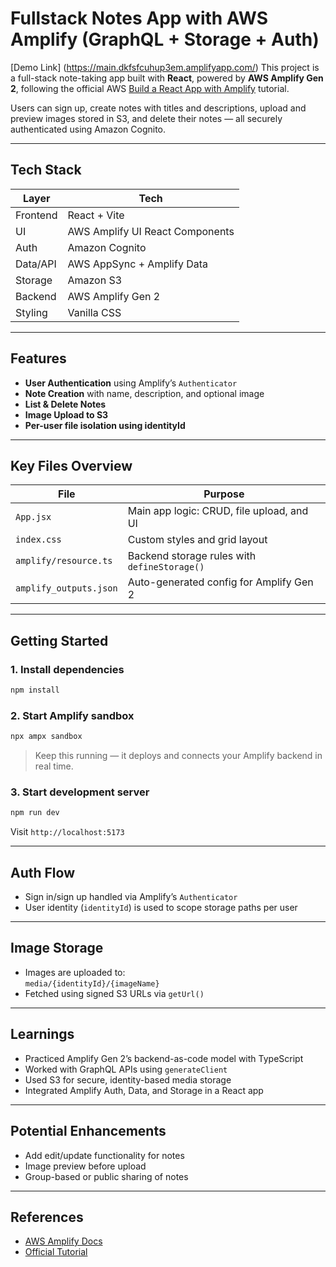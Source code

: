 # Fullstack Notes App with AWS Amplify (GraphQL + Storage + Auth) 

[Demo Link] (https://main.dkfsfcuhup3em.amplifyapp.com/)
This project is a full-stack note-taking app built with **React**, powered by **AWS Amplify Gen 2**, following the official AWS [Build a React App with Amplify](https://aws.amazon.com/getting-started/hands-on/build-react-app-amplify-graphql/) tutorial.

Users can sign up, create notes with titles and descriptions, upload and preview images stored in S3, and delete their notes — all securely authenticated using Amazon Cognito.

---

## Tech Stack

| Layer       | Tech                             |
|-------------|----------------------------------|
| Frontend    | React + Vite                     |
| UI          | AWS Amplify UI React Components |
| Auth        | Amazon Cognito                   |
| Data/API    | AWS AppSync + Amplify Data       |
| Storage     | Amazon S3                        |
| Backend     | AWS Amplify Gen 2                |
| Styling     | Vanilla CSS                      |

---

## Features

- **User Authentication** using Amplify’s `Authenticator`
- **Note Creation** with name, description, and optional image
- **List & Delete Notes**
- **Image Upload to S3**
- **Per-user file isolation using identityId**

---

## Key Files Overview

| File                | Purpose |
|---------------------|---------|
| `App.jsx`           | Main app logic: CRUD, file upload, and UI |
| `index.css`         | Custom styles and grid layout |
| `amplify/resource.ts` | Backend storage rules with `defineStorage()` |
| `amplify_outputs.json` | Auto-generated config for Amplify Gen 2 |

---

## Getting Started

### 1. Install dependencies

```bash
npm install
```

### 2. Start Amplify sandbox

```bash
npx ampx sandbox
```

> Keep this running — it deploys and connects your Amplify backend in real time.

### 3. Start development server

```bash
npm run dev
```

Visit `http://localhost:5173`

---

## Auth Flow

- Sign in/sign up handled via Amplify’s `Authenticator`
- User identity (`identityId`) is used to scope storage paths per user

---

## Image Storage

- Images are uploaded to:  
  `media/{identityId}/{imageName}`
- Fetched using signed S3 URLs via `getUrl()`

---

## Learnings

- Practiced Amplify Gen 2’s backend-as-code model with TypeScript
- Worked with GraphQL APIs using `generateClient`
- Used S3 for secure, identity-based media storage
- Integrated Amplify Auth, Data, and Storage in a React app

---

## Potential Enhancements

- Add edit/update functionality for notes
- Image preview before upload
- Group-based or public sharing of notes

---

## References

- [AWS Amplify Docs](https://docs.amplify.aws/)
- [Official Tutorial](https://aws.amazon.com/getting-started/hands-on/build-react-app-amplify-graphql/)
